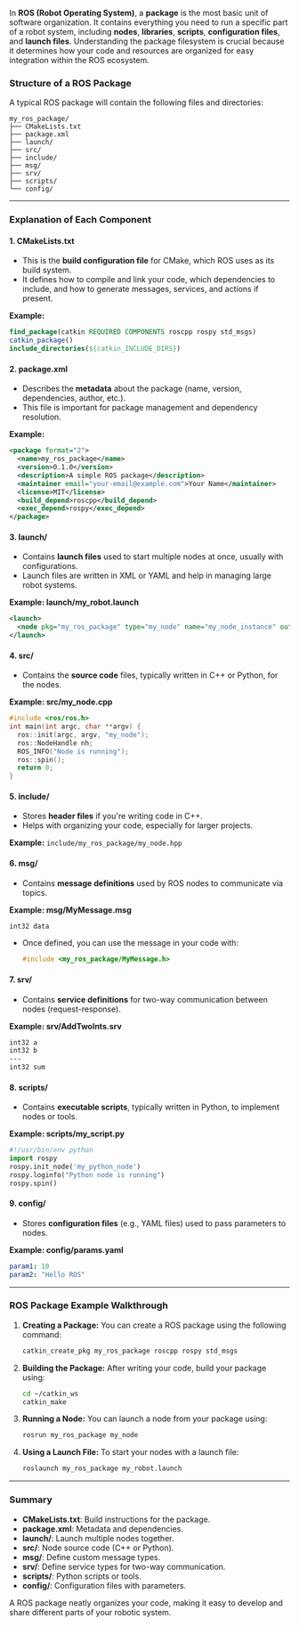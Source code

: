 In **ROS (Robot Operating System)**, a **package** is the most basic unit of software organization. It contains everything you need to run a specific part of a robot system, including **nodes**, **libraries**, **scripts**, **configuration files**, and **launch files**. Understanding the package filesystem is crucial because it determines how your code and resources are organized for easy integration within the ROS ecosystem.

### Structure of a ROS Package

A typical ROS package will contain the following files and directories:

```
my_ros_package/
├── CMakeLists.txt
├── package.xml
├── launch/
├── src/
├── include/
├── msg/
├── srv/
├── scripts/
└── config/
```

---

### **Explanation of Each Component**

#### 1. **CMakeLists.txt**
- This is the **build configuration file** for CMake, which ROS uses as its build system.
- It defines how to compile and link your code, which dependencies to include, and how to generate messages, services, and actions if present.

**Example:**
   ```cmake
   find_package(catkin REQUIRED COMPONENTS roscpp rospy std_msgs)
   catkin_package()
   include_directories(${catkin_INCLUDE_DIRS})
   ```

#### 2. **package.xml**
- Describes the **metadata** about the package (name, version, dependencies, author, etc.).
- This file is important for package management and dependency resolution.

**Example:**
   ```xml
   <package format="2">
     <name>my_ros_package</name>
     <version>0.1.0</version>
     <description>A simple ROS package</description>
     <maintainer email="your-email@example.com">Your Name</maintainer>
     <license>MIT</license>
     <build_depend>roscpp</build_depend>
     <exec_depend>rospy</exec_depend>
   </package>
   ```

#### 3. **launch/**
- Contains **launch files** used to start multiple nodes at once, usually with configurations.
- Launch files are written in XML or YAML and help in managing large robot systems.

**Example: launch/my_robot.launch**
   ```xml
   <launch>
     <node pkg="my_ros_package" type="my_node" name="my_node_instance" output="screen"/>
   </launch>
   ```

#### 4. **src/**
- Contains the **source code** files, typically written in C++ or Python, for the nodes.

**Example: src/my_node.cpp**
   ```cpp
   #include <ros/ros.h>
   int main(int argc, char **argv) {
     ros::init(argc, argv, "my_node");
     ros::NodeHandle nh;
     ROS_INFO("Node is running");
     ros::spin();
     return 0;
   }
   ```

#### 5. **include/**
- Stores **header files** if you're writing code in C++.
- Helps with organizing your code, especially for larger projects.

**Example:** `include/my_ros_package/my_node.hpp`

#### 6. **msg/**
- Contains **message definitions** used by ROS nodes to communicate via topics.

**Example: msg/MyMessage.msg**
   ```txt
   int32 data
   ```

- Once defined, you can use the message in your code with:
  ```cpp
  #include <my_ros_package/MyMessage.h>
  ```

#### 7. **srv/**
- Contains **service definitions** for two-way communication between nodes (request-response).

**Example: srv/AddTwoInts.srv**
   ```txt
   int32 a
   int32 b
   ---
   int32 sum
   ```

#### 8. **scripts/**
- Contains **executable scripts**, typically written in Python, to implement nodes or tools.

**Example: scripts/my_script.py**
   ```python
   #!/usr/bin/env python
   import rospy
   rospy.init_node('my_python_node')
   rospy.loginfo("Python node is running")
   rospy.spin()
   ```

#### 9. **config/**
- Stores **configuration files** (e.g., YAML files) used to pass parameters to nodes.

**Example: config/params.yaml**
   ```yaml
   param1: 10
   param2: "Hello ROS"
   ```

---

### **ROS Package Example Walkthrough**

1. **Creating a Package:**
   You can create a ROS package using the following command:
   ```bash
   catkin_create_pkg my_ros_package roscpp rospy std_msgs
   ```

2. **Building the Package:**
   After writing your code, build your package using:
   ```bash
   cd ~/catkin_ws
   catkin_make
   ```

3. **Running a Node:**
   You can launch a node from your package using:
   ```bash
   rosrun my_ros_package my_node
   ```

4. **Using a Launch File:**
   To start your nodes with a launch file:
   ```bash
   roslaunch my_ros_package my_robot.launch
   ```

---

### **Summary**

- **CMakeLists.txt**: Build instructions for the package.
- **package.xml**: Metadata and dependencies.
- **launch/**: Launch multiple nodes together.
- **src/**: Node source code (C++ or Python).
- **msg/**: Define custom message types.
- **srv/**: Define service types for two-way communication.
- **scripts/**: Python scripts or tools.
- **config/**: Configuration files with parameters.

A ROS package neatly organizes your code, making it easy to develop and share different parts of your robotic system.